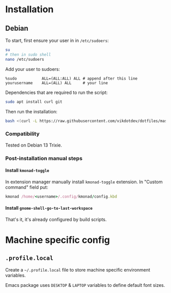 # Installation
## Debian

To start, first ensure your user in in `/etc/sudoers`:
```bash
su
# then in sudo shell
nano /etc/sudoers
```
Add your user to sudoers:
```
%sudo           ALL=(ALL:ALL) ALL # append after this line
yourusername    ALL=(ALL) ALL     # your line
```

Dependencies that are required to run the script:
```bash
sudo apt install curl git
```

Then run the installation:
```bash
bash <(curl -L https://raw.githubusercontent.com/vikdotdev/dotfiles/master/bin/install-debian)
```

### Compatibility
Tested on Debian 13 Trixie.

### Post-installation manual steps
#### Install `kmonad-toggle`
In extension manager manually install `kmonad-toggle` extension. In "Custom command" field put:
```ruby
kmonad /home/<username>/.config/kmonad/config.kbd
```

#### Install `gnome-shell-go-to-last-workspace`
That's it, it's already configured by build scripts.

# Machine specific config
## `.profile.local`
Create a `~/.profile.local` file to store machine specific environment variables. 

Emacs package uses `DESKTOP` & `LAPTOP` variables to define default font sizes.
